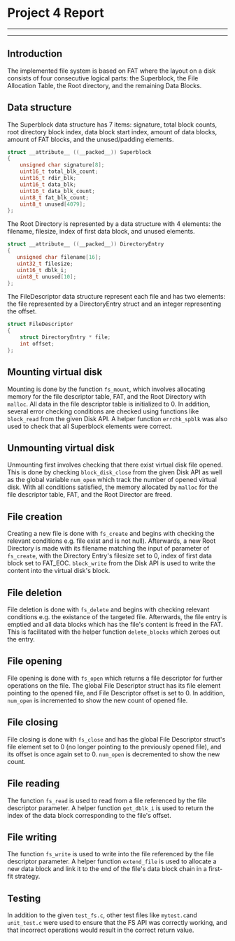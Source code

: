 # Project 4 Report
---
---

## Introduction
The implemented file system is based on FAT where the layout
on a disk consists of four consecutive logical parts: the Superblock,
the File Allocation Table, the Root directory, and the remaining
Data Blocks.


## Data structure
The Superblock data structure has 7 items: signature, total block counts,
root directory block index, data block start index, amount of data blocks,
amount of FAT blocks, and the unused/padding elements. 

```c
struct __attribute__ ((__packed__)) Superblock
{
	unsigned char signature[8];
	uint16_t total_blk_count;
	uint16_t rdir_blk;
	uint16_t data_blk;
	uint16_t data_blk_count;
	uint8_t fat_blk_count;
	uint8_t unused[4079];
};
```

The Root Directory is represented by a data structure with 4 elements:
the filename, filesize, index of first data block, and unused elements.
 ```c
struct __attribute__ ((__packed__)) DirectoryEntry
{
	unsigned char filename[16];
	uint32_t filesize;
	uint16_t dblk_i;
	uint8_t unused[10];
};
```

The FileDescriptor data structure represent each file and has two elements: 
the file represented by a DirectoryEntry struct and an integer
representing the offset.
```c
struct FileDescriptor
{
	struct DirectoryEntry * file;
	int offset;
};
```

## Mounting virtual disk
Mounting is done by the function `fs_mount`, which involves allocating 
memory for the file descriptor table, FAT, and the Root Directory with
`malloc`. All data in the file descriptor table is initialized to 0. 
In addition, several error checking conditions are checked using
functions like `block_read` from the given Disk API. A helper function
`errchk_spblk` was also used to check that all Superblock elements were 
correct.

## Unmounting virtual disk
Unmounting first involves checking that there exist virtual disk file opened. This is done by checking `block_disk_close` from the given Disk API as well as the global variable `num_open` which track the number of opened virtual disk. With all conditions satisfied, the memory allocated by `malloc` for the file descriptor table, FAT, and the Root Director are freed.

## File creation
Creating a new file is done with `fs_create` and begins with checking
the relevant conditions e.g. file exist and is not null). Afterwards,
a new Root Directory is made with its filename matching the input of
parameter of `fs_create`, with the Directory Entry's filesize set to 
0, index of first data block set to FAT_EOC. `block_write` from the Disk
API is used to write the content into the virtual disk's block.

## File deletion
File deletion is done with `fs_delete` and begins with checking relevant
conditions e.g. the existance of the targeted file. Afterwards, the file
entry is emptied and all data blocks which has the file's content is 
freed in the FAT. This is facilitated with the helper function
`delete_blocks` which zeroes out the entry.


## File opening
File opening is done with `fs_open` which returns a file descriptor
for further operations on the file. The global File Descriptor struct
has its file element pointing to the opened file, and File Descriptor
offset is set to 0. In addition, `num_open` is incremented to show the
new count of opened file.

## File closing
File closing is done with `fs_close` and has the global File Descriptor
struct's file element set to 0 (no longer pointing to the previously 
opened file), and its offset is once again set to 0. `num_open` is 
decremented to show the new count.

## File reading
The function `fs_read` is used to read from a file referenced by the
file descriptor parameter. A helper function `get_dblk_i` 
is used to return the index of the data block corresponding to 
the file's offset.

## File writing
The function `fs_write` is used to write into the file referenced by
the file descriptor parameter. A helper function `extend_file` is used
to allocate a new data block and link it to the end of the file's
data block chain in a first-fit strategy. 

## Testing
In addition to the given `test_fs.c`, other test files like `mytest.c`and `unit_test.c`
were used to ensure that the FS API was correctly working, and that incorrect operations
would result in the correct return value.

